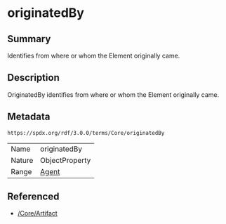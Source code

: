 <!-- Automatically generated by spec-parser v2.1.0 on 2024-06-17T10:36:57.838737+00:00 -->
<!-- SPDX-License-Identifier: Community-Spec-1.0 -->

# originatedBy

## Summary

Identifies from where or whom the Element originally came.


## Description

OriginatedBy identifies from where or whom the Element originally came.


## Metadata

`https://spdx.org/rdf/3.0.0/terms/Core/originatedBy`


| | |
|---|---|
| Name | originatedBy |
| Nature | ObjectProperty |
| Range | [Agent](../Classes/Agent.md) |




## Referenced

- [/Core/Artifact](../../Core/Classes/Artifact.md)

